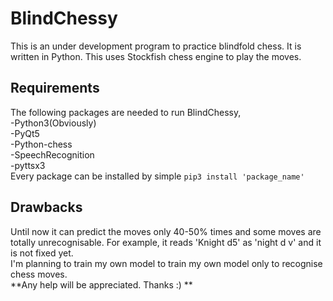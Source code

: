 # BlindChessy  
This is an under development program to practice blindfold chess. It is written in Python. This uses Stockfish chess engine to play the moves.

## Requirements  
The following packages are needed to run BlindChessy,  
-Python3(Obviously)  
-PyQt5  
-Python-chess  
-SpeechRecognition  
-pyttsx3  
Every package can be installed by simple `pip3 install 'package_name'`  

## Drawbacks    
Until now it can predict the moves only 40-50% times and some moves are totally unrecognisable. For example, it reads 'Knight d5' as 'night d v' and it is not fixed yet.  
I'm planning to train my own model to train my own model only to recognise chess moves.  
**Any help will be appreciated. Thanks :) **